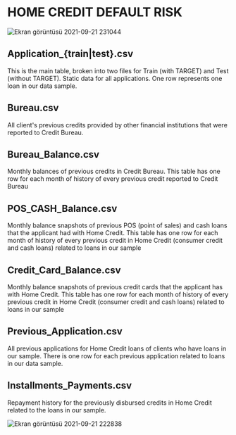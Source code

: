 # HOME CREDIT DEFAULT RISK

![Ekran görüntüsü 2021-09-21 231044](https://user-images.githubusercontent.com/73841520/134240680-c6ae8f65-9484-416d-9a5a-aa32dac44214.png)

## Application_{train|test}.csv

This is the main table, broken into two files for Train (with TARGET) and Test (without TARGET).
Static data for all applications. One row represents one loan in our data sample.

## Bureau.csv
All client's previous credits provided by other financial institutions that were reported to Credit Bureau.

## Bureau_Balance.csv
Monthly balances of previous credits in Credit Bureau.
This table has one row for each month of history of every previous credit reported to Credit Bureau

## POS_CASH_Balance.csv
Monthly balance snapshots of previous POS (point of sales) and cash loans that the applicant had with Home Credit.
This table has one row for each month of history of every previous credit in Home Credit (consumer credit and cash loans) related to loans in our sample 

## Credit_Card_Balance.csv
Monthly balance snapshots of previous credit cards that the applicant has with Home Credit.
This table has one row for each month of history of every previous credit in Home Credit (consumer credit and cash loans) related to loans in our sample 

## Previous_Application.csv
All previous applications for Home Credit loans of clients who have loans in our sample.
There is one row for each previous application related to loans in our data sample.

## Installments_Payments.csv
Repayment history for the previously disbursed credits in Home Credit related to the loans in our sample.


 ![Ekran görüntüsü 2021-09-21 222838](https://user-images.githubusercontent.com/73841520/134241835-9f855239-564d-4575-b845-97a58923fd02.png)



